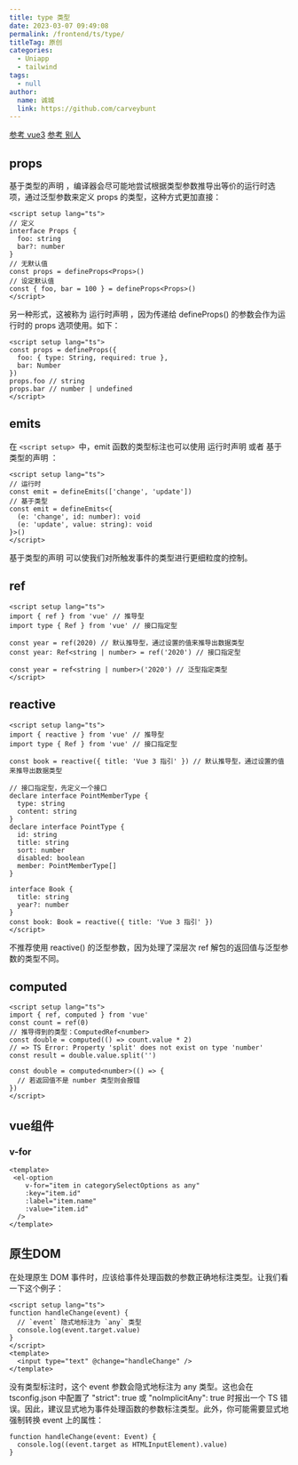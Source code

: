 ```yaml
---
title: type 类型
date: 2023-03-07 09:49:08
permalink: /frontend/ts/type/
titleTag: 原创
categories: 
  - Uniapp
  - tailwind
tags: 
  - null
author: 
  name: 诚城
  link: https://github.com/carveybunt
---
```


[参考 vue3](https://cn.vuejs.org/guide/typescript/composition-api.html)
[参考 别人](https://www.jb51.net/article/258381.htm)

## props

基于类型的声明 ，编译器会尽可能地尝试根据类型参数推导出等价的运行时选项，通过泛型参数来定义 props 的类型，这种方式更加直接：

```vue
<script setup lang="ts">
// 定义
interface Props {
  foo: string
  bar?: number
}
// 无默认值
const props = defineProps<Props>()
// 设定默认值
const { foo, bar = 100 } = defineProps<Props>()
</script>

```

另一种形式，这被称为 运行时声明 ，因为传递给 defineProps() 的参数会作为运行时的 props 选项使用。如下：

```vue
<script setup lang="ts">
const props = defineProps({
  foo: { type: String, required: true },
  bar: Number
})
props.foo // string
props.bar // number | undefined
</script>

```

## emits

在 `<script setup> `中，emit 函数的类型标注也可以使用 运行时声明 或者 基于类型的声明 ：

```vue
<script setup lang="ts">
// 运行时
const emit = defineEmits(['change', 'update'])
// 基于类型
const emit = defineEmits<{
  (e: 'change', id: number): void
  (e: 'update', value: string): void
}>()
</script>

```

基于类型的声明 可以使我们对所触发事件的类型进行更细粒度的控制。

## ref

```vue
<script setup lang="ts">
import { ref } from 'vue' // 推导型
import type { Ref } from 'vue' // 接口指定型

const year = ref(2020) // 默认推导型，通过设置的值来推导出数据类型
const year: Ref<string | number> = ref('2020') // 接口指定型

const year = ref<string | number>('2020') // 泛型指定类型
</script>
```

## reactive

```vue
<script setup lang="ts">
import { reactive } from 'vue' // 推导型
import type { Ref } from 'vue' // 接口指定型

const book = reactive({ title: 'Vue 3 指引' }) // 默认推导型，通过设置的值来推导出数据类型

// 接口指定型，先定义一个接口
declare interface PointMemberType {
  type: string
  content: string
}
declare interface PointType {
  id: string
  title: string
  sort: number
  disabled: boolean
  member: PointMemberType[]
}

interface Book {
  title: string
  year?: number
}
const book: Book = reactive({ title: 'Vue 3 指引' })
</script>
```

不推荐使用 reactive() 的泛型参数，因为处理了深层次 ref 解包的返回值与泛型参数的类型不同。

## computed

```vue
<script setup lang="ts">
import { ref, computed } from 'vue'
const count = ref(0)
// 推导得到的类型：ComputedRef<number>
const double = computed(() => count.value * 2)
// => TS Error: Property 'split' does not exist on type 'number'
const result = double.value.split('')

const double = computed<number>(() => {
  // 若返回值不是 number 类型则会报错
})
</script>
```

## vue组件

### v-for

```vue
<template>
 <el-option
    v-for="item in categorySelectOptions as any"
    :key="item.id"
    :label="item.name"
    :value="item.id"
  />
</template>
```

## 原生DOM

在处理原生 DOM 事件时，应该给事件处理函数的参数正确地标注类型。让我们看一下这个例子：

```vue
<script setup lang="ts">
function handleChange(event) {
  // `event` 隐式地标注为 `any` 类型
  console.log(event.target.value)
}
</script>
<template>
  <input type="text" @change="handleChange" />
</template>

```

没有类型标注时，这个 event 参数会隐式地标注为 any 类型。这也会在 tsconfig.json 中配置了 "strict": true 或 "noImplicitAny": true 时报出一个 TS 错误。因此，建议显式地为事件处理函数的参数标注类型。此外，你可能需要显式地强制转换 event 上的属性：

```vue
function handleChange(event: Event) {
  console.log((event.target as HTMLInputElement).value)
}
```

